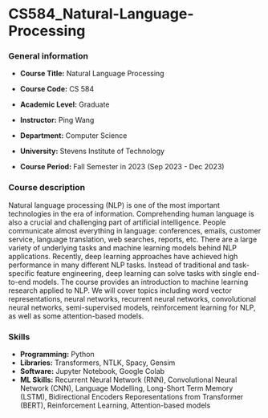 # CS584_Natural-Language-Processing

### General information

- **Course Title:** Natural Language Processing

- **Course Code:** CS 584

- **Academic Level:** Graduate

- **Instructor:** Ping Wang

- **Department:** Computer Science

- **University:** Stevens Institute of Technology

- **Course Period:** Fall Semester in 2023 (Sep 2023 - Dec 2023)

### Course description

Natural language processing (NLP) is one of the most important technologies in the era of information. Comprehending human language is also a crucial and challenging part of artificial intelligence. People communicate almost everything in language: conferences, emails, customer service, language translation, web searches, reports, etc. There are a large variety of underlying tasks and machine learning models behind NLP applications. Recently, deep learning approaches have achieved high performance in many different NLP tasks. Instead of traditional and task-specific feature engineering, deep learning can solve tasks with single end-to-end models. The course provides an introduction to machine learning research applied to NLP. We will cover topics including word vector representations, neural networks, recurrent neural networks, convolutional neural networks, semi-supervised models, reinforcement learning for NLP, as well as some attention-based models.

### Skills

- **Programming:** Python
- **Libraries:** Transformers, NTLK, Spacy, Gensim
- **Software:** Jupyter Notebook, Google Colab
- **ML Skills:** Recurrent Neural Network (RNN), Convolutional Neural Network (CNN), Language Modelling, Long-Short Term Memory (LSTM), Bidirectional Encoders Reporesentations from Transformer (BERT), Reinforcement Learning, Attention-based models


